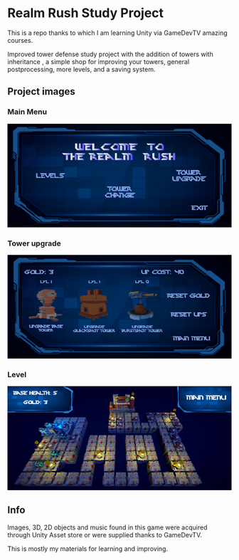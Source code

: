 # Realm Rush Study Project

This is a repo thanks to which I am learning Unity via GameDevTV amazing courses. 

Improved tower defense study project with the addition of towers with inheritance
, a simple shop for improving your towers, general postprocessing, more levels, and a saving system.

## Project images
### Main Menu
![alt text](https://github.com/Gilderko/Realm-Rush-Study-Project/blob/master/LevelImages/MainMenu.png?raw=true)

### Tower upgrade
![alt text](https://github.com/Gilderko/Realm-Rush-Study-Project/blob/master/LevelImages/TowerUpgrade.png?raw=true)

### Level
![alt text](https://github.com/Gilderko/Realm-Rush-Study-Project/blob/master/LevelImages/Level.png?raw=true)

## Info
Images, 3D, 2D objects and music found in this game were acquired through Unity Asset store or were
supplied thanks to GameDevTV.

This is mostly my materials for learning and improving. 
